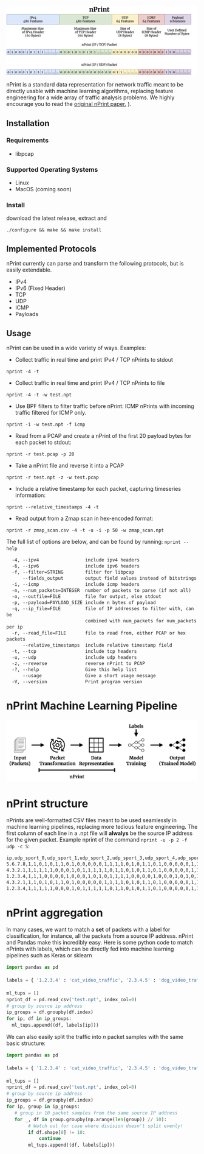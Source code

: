 ![nPrint](nprint.png)

nPrint is a standard data representation for network traffic meant to be directly usable with machine learning algorithms, replacing feature engineering for a wide array of traffic analysis problems. We highly encourage you to read the [original nPrint paper.](https://arxiv.org/abs/2008.02695)
).

## Installation 

### Requirements

* libpcap

### Supported Operating Systems

* Linux
* MacOS (coming soon)

### Install

download the latest release, extract and
```
./configure && make && make install
```

## Implemented Protocols

nPrint currently can parse and transform the following protocols, but is easily extendable.

* IPv4
* IPv6 (Fixed Header)
* TCP
* UDP
* ICMP
* Payloads

## Usage

nPrint can be used in a wide variety of ways. Examples:

* Collect traffic in real time and print IPv4 / TCP nPrints to stdout

```
nprint -4 -t
```

* Collect traffic in real time and print IPv4 / TCP nPrints to file

```
nprint -4 -t -w test.npt 
```

* Use BPF filters to filter traffic before nPrint: ICMP nPrints with incoming traffic filtered for ICMP only.

```
nprint -i -w test.npt -f icmp 
```

* Read from a PCAP and create a nPrint of the first 20 payload bytes for each packet to stdout:

```
nprint -r test.pcap -p 20 
```

* Take a nPrint file and reverse it into a PCAP

```
nprint -r test.npt -z -w test.pcap
```

* Include a relative timestamp for each packet, capturing timeseries information:

```
nprint --relative_timestamps -4 -t 
```

* Read output from a Zmap scan in hex-encoded format:

```
nprint -r zmap_scan.csv -4 -t -u -i -p 50 -w zmap_scan.npt
```

The full list of options are below, and can be found by running: `nprint --help` 

```
  -4, --ipv4                 include ipv4 headers
  -6, --ipv6                 include ipv6 headers
  -f, --filter=STRING        filter for libpcap
      --fields_output        output field values instead of bitstrings
  -i, --icmp                 include icmp headers
  -n, --num_packets=INTEGER  number of packets to parse (if not all)
  -o, --outfile=FILE         file for output, else stdout
  -p, --payload=PAYLOAD_SIZE include n bytes of payload
  -q, --ip_file=FILE         file of IP addresses to filter with, can be
                             combined with num_packets for num_packets per ip
  -r, --read_file=FILE       file to read from, either PCAP or hex packets
      --relative_timestamps  include relative timestamp field
  -t, --tcp                  include tcp headers
  -u, --udp                  include udp headers
  -z, --reverse              reverse nPrint to PCAP
  -?, --help                 Give this help list
      --usage                Give a short usage message
  -V, --version              Print program version
```

# nPrint Machine Learning Pipeline

![pipeline](system.png)

# nPrint structure

nPrints are well-formatted CSV files meant to be used seamlessly in machine learning pipelines, replacing more tedious feature engineering. The first column of each line in a .npt file will **alwalys** be the source IP address for the given packet. Example nprint of the command `nprint -u -p 2 -f udp -c 5`:

```
ip,udp_sport_0,udp_sport_1,udp_sport_2,udp_sport_3,udp_sport_4,udp_sport_5,udp_sport_6,udp_sport_7,udp_sport_8,udp_sport_9,udp_sport_10,udp_sport_11,udp_sport_12,udp_sport_13,udp_sport_14,udp_sport_15,udp_dport_0,udp_dport_1,udp_dport_2,udp_dport_3,udp_dport_4,udp_dport_5,udp_dport_6,udp_dport_7,udp_dport_8,udp_dport_9,udp_dport_10,udp_dport_11,udp_dport_12,udp_dport_13,udp_dport_14,udp_dport_15,udp_len_0,udp_len_1,udp_len_2,udp_len_3,udp_len_4,udp_len_5,udp_len_6,udp_len_7,udp_len_8,udp_len_9,udp_len_10,udp_len_11,udp_len_12,udp_len_13,udp_len_14,udp_len_15,udp_cksum_0,udp_cksum_1,udp_cksum_2,udp_cksum_3,udp_cksum_4,udp_cksum_5,udp_cksum_6,udp_cksum_7,udp_cksum_8,udp_cksum_9,udp_cksum_10,udp_cksum_11,udp_cksum_12,udp_cksum_13,udp_cksum_14,udp_cksum_15,payload_0,payload_1,payload_2,payload_3,payload_4,payload_5,payload_6,payload_7,payload_8,payload_9,payload_10,payload_11,payload_12,payload_13,payload_14,payload_15
5.6.7.8,1,1,0,1,0,1,1,0,1,0,0,0,0,0,1,1,1,1,0,1,0,1,1,0,1,0,0,0,0,0,1,1,0,0,0,0,0,0,0,1,0,0,0,0,1,1,1,1,1,0,0,0,1,1,1,0,0,0,0,0,1,0,0,1,0,0,0,0,0,0,0,0,0,1,0,0,0,1,0,0
4.3.2.1,1,1,1,1,1,0,0,0,1,0,1,1,1,1,1,0,1,1,0,1,0,1,1,0,1,0,0,0,0,0,1,1,0,0,0,0,0,0,0,1,0,0,0,0,1,1,1,1,0,0,1,0,1,0,1,1,1,0,1,0,0,0,0,1,0,0,0,0,0,0,0,0,0,1,0,0,1,0,0,0
1.2.3.4,1,1,1,0,0,0,0,1,0,0,0,1,0,1,0,1,1,1,1,0,0,0,0,1,0,0,0,1,0,1,0,1,0,0,0,0,0,0,0,0,0,0,1,1,0,1,0,0,1,0,0,1,1,0,0,1,0,1,0,1,0,1,0,0,0,1,0,1,0,0,1,1,0,1,1,1,0,0,0,0
4.3.2.1,1,1,0,1,0,1,1,0,1,0,0,0,0,0,1,1,1,1,0,1,0,1,1,0,1,0,0,0,0,0,1,1,0,0,0,0,0,0,0,1,0,0,0,0,1,1,1,1,0,0,0,1,0,1,0,0,0,1,1,0,1,0,0,0,0,0,0,0,0,0,0,0,0,1,0,0,0,1,0,0
1.2.3.4,1,1,1,1,1,0,0,0,1,0,1,1,1,1,1,0,1,1,0,1,0,1,1,0,1,0,0,0,0,0,1,1,0,0,0,0,0,0,0,1,0,0,0,0,1,1,1,1,0,1,1,1,0,1,0,1,0,0,1,1,0,1,1,1,0,0,0,0,0,0,0,0,0,1,0,0,1,0,0,0
```
# nPrint aggregation

In many cases, we want to match a **set** of packets with a label for classification, for instance, all the packets from a source IP address. nPrint and Pandas make this incredibly easy. Here is some python code to match nPrints with labels, which can be directly fed into machine learning pipelines such as Keras or sklearn

```python
import pandas as pd

labels = { '1.2.3.4' : 'cat_video_traffic', '2.3.4.5' : 'dog_video_traffic', '3.4.5.6' : 'giraffe_video_traffic' }

ml_tups = []
nprint_df = pd.read_csv('test.npt', index_col=0)
# group by source ip address
ip_groups = df.groupby(df.index)
for ip, df in ip_groups:
  ml_tups.append((df, labels[ip]))
```

We can also easily split the traffic into *n* packet samples with the same basic structure:

```python
import pandas as pd

labels = { '1.2.3.4' : 'cat_video_traffic', '2.3.4.5' : 'dog_video_traffic', '3.4.5.6' : 'giraffe_video_traffic' }

ml_tups = []
nprint_df = pd.read_csv('test.npt', index_col=0)
# group by source ip address
ip_groups = df.groupby(df.index)
for ip, group in ip_groups:
   # group in 10 packet samples from the same source IP address
   for _, df in group.groupby(np.arange(len(group)) // 10):
        # Watch out for case where division doesn't split evenly!
        if df.shape[0] != 10:
            continue  
        ml_tups.append((df, labels[ip]))
```
